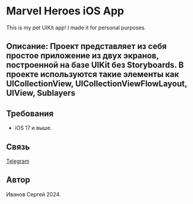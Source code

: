 # Marvel Heroes iOS App

This is my pet UIKit app! I made it for personal purposes.

## Описание: Проект представляет из себя простое приложение из двух экранов, построенной на базе UIKit без Storyboards. В проекте используются такие элементы как UICollectionView, UICollectionViewFlowLayout, UIView, Sublayers

## Требования

- iOS 17 и выше.

## Связь

[Telegram](https://t.me/ivn_srg)

## Автор

Иванов Сергей 2024.

